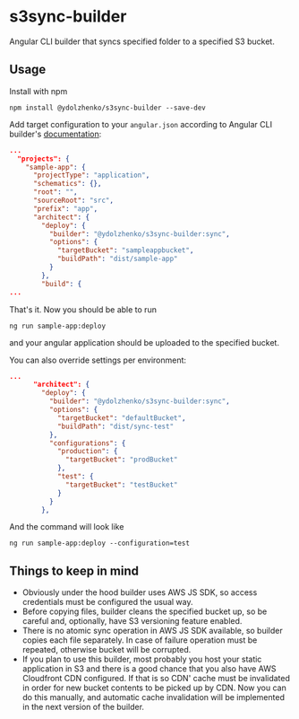 # s3sync-builder

Angular CLI builder that syncs specified folder to a specified S3 bucket.

## Usage

Install with npm

```
npm install @ydolzhenko/s3sync-builder --save-dev
```

Add target configuration to your `angular.json` according to Angular CLI builder's [documentation](https://angular.io/guide/cli-builder):


```json
...
  "projects": {
    "sample-app": {
      "projectType": "application",
      "schematics": {},
      "root": "",
      "sourceRoot": "src",
      "prefix": "app",
      "architect": {
        "deploy": {
          "builder": "@ydolzhenko/s3sync-builder:sync",
          "options": {
            "targetBucket": "sampleappbucket",
            "buildPath": "dist/sample-app"
          }
        },
        "build": {
...        
```
That's it. Now you should be able to run
```
ng run sample-app:deploy
```
and your angular application should be uploaded to the specified bucket.


You can also override settings per environment:

```json
...
      "architect": {
        "deploy": {
          "builder": "@ydolzhenko/s3sync-builder:sync",
          "options": {
            "targetBucket": "defaultBucket",
            "buildPath": "dist/sync-test"
          },
          "configurations": {
            "production": {
              "targetBucket": "prodBucket"
            },
            "test": {
              "targetBucket": "testBucket"
            }
          }
        },
```

And the command will look like
```
ng run sample-app:deploy --configuration=test
```


## Things to keep in mind

* Obviously under the hood builder uses AWS JS SDK, so access credentials must be configured the usual way.
* Before copying files, builder cleans the specified bucket up, so be careful and, optionally, have S3 versioning feature enabled.
* There is no atomic sync operation in AWS JS SDK available, so builder copies each file separately. In case of failure operation must be repeated, 
otherwise bucket will be corrupted.
* If you plan to use this builder, most probably you host your static application in S3 and there is a good chance that you
also have AWS Cloudfront CDN configured. If that is so CDN' cache must be invalidated in order for new bucket contents to
be picked up by CDN. Now you can do this manually, and automatic cache invalidation will be implemented in the next version of the builder.



